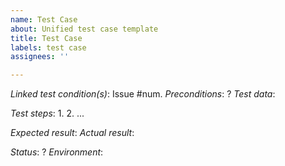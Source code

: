 ```yaml
---
name: Test Case
about: Unified test case template
title: Test Case
labels: test case
assignees: ''

---
```


_Linked test condition(s)_: Issue #num. 
_Preconditions_:
? _Test data_:

_Test steps_:
1. 
2. 
...

_Expected result_:
_Actual result_:

_Status_:
? _Environment_:
